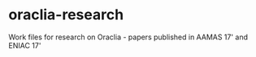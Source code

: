 # oraclia-research
Work files for research on Oraclia - papers published in AAMAS 17' and ENIAC 17'
